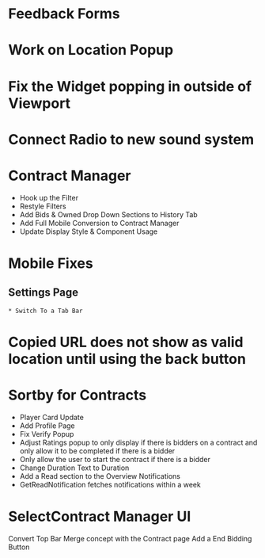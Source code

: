 # Feedback Forms

# Work on Location Popup

# Fix the Widget popping in outside of Viewport

# Connect Radio to new sound system

# Contract Manager

- Hook up the Filter
- Restyle Filters
- Add Bids & Owned Drop Down Sections to History Tab
- Add Full Mobile Conversion to Contract Manager
- Update Display Style & Component Usage

# Mobile Fixes

## Settings Page

    * Switch To a Tab Bar

# Copied URL does not show as valid location until using the back button

# Sortby for Contracts

- Player Card Update
- Add Profile Page
- Fix Verify Popup
- Adjust Ratings popup to only display if there is bidders on a contract and only allow it to be completed if there is a bidder
- Only allow the user to start the contract if there is a bidder
- Change Duration Text to Duration
- Add a Read section to the Overview Notifications
- GetReadNotification fetches notifications within a week

# SelectContract Manager UI
Convert Top Bar
Merge concept with the Contract page
Add a End Bidding Button